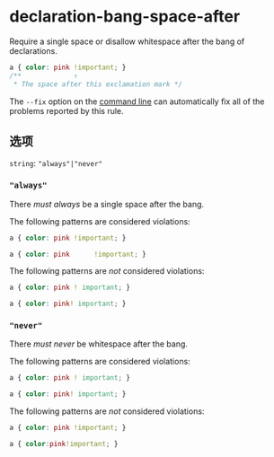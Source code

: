# declaration-bang-space-after

Require a single space or disallow whitespace after the bang of declarations.

```css
a { color: pink !important; }
/**             ↑
 * The space after this exclamation mark */
```

The `--fix` option on the [command line](../../../docs/user-guide/cli.md#autofixing-errors) can automatically fix all of the problems reported by this rule.

## 选项

`string`: `"always"|"never"`

### `"always"`

There *must always* be a single space after the bang.

The following patterns are considered violations:

```css
a { color: pink !important; }
```

```css
a { color: pink      !important; }
```

The following patterns are *not* considered violations:

```css
a { color: pink ! important; }
```

```css
a { color: pink! important; }
```

### `"never"`

There *must never* be whitespace after the bang.

The following patterns are considered violations:

```css
a { color: pink ! important; }
```

```css
a { color: pink! important; }
```

The following patterns are *not* considered violations:

```css
a { color: pink !important; }
```

```css
a { color:pink!important; }
```
